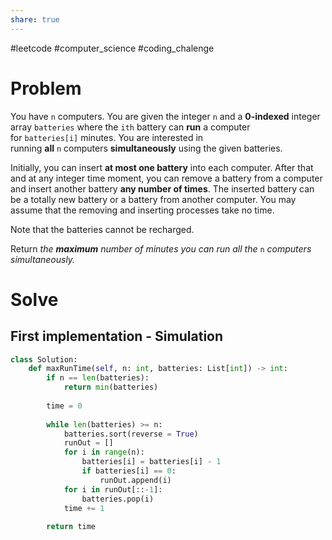 ```yaml
---
share: true
---
```

#leetcode #computer_science #coding_chalenge

# Problem

You have `n` computers. You are given the integer `n` and a **0-indexed** integer array `batteries` where the `ith` battery can **run** a computer for `batteries[i]` minutes. You are interested in running **all** `n` computers **simultaneously** using the given batteries.

Initially, you can insert **at most one battery** into each computer. After that and at any integer time moment, you can remove a battery from a computer and insert another battery **any number of times**. The inserted battery can be a totally new battery or a battery from another computer. You may assume that the removing and inserting processes take no time.

Note that the batteries cannot be recharged.

Return _the **maximum** number of minutes you can run all the_ `n` _computers simultaneously._

# Solve
## First implementation - Simulation

```python
class Solution:
    def maxRunTime(self, n: int, batteries: List[int]) -> int:
        if n == len(batteries):
            return min(batteries)
        
        time = 0
        
        while len(batteries) >= n:
            batteries.sort(reverse = True)
            runOut = []
            for i in range(n):
                batteries[i] = batteries[i] - 1
                if batteries[i] == 0:
                    runOut.append(i)
            for i in runOut[::-1]:
                batteries.pop(i)
            time += 1
        
        return time
```
